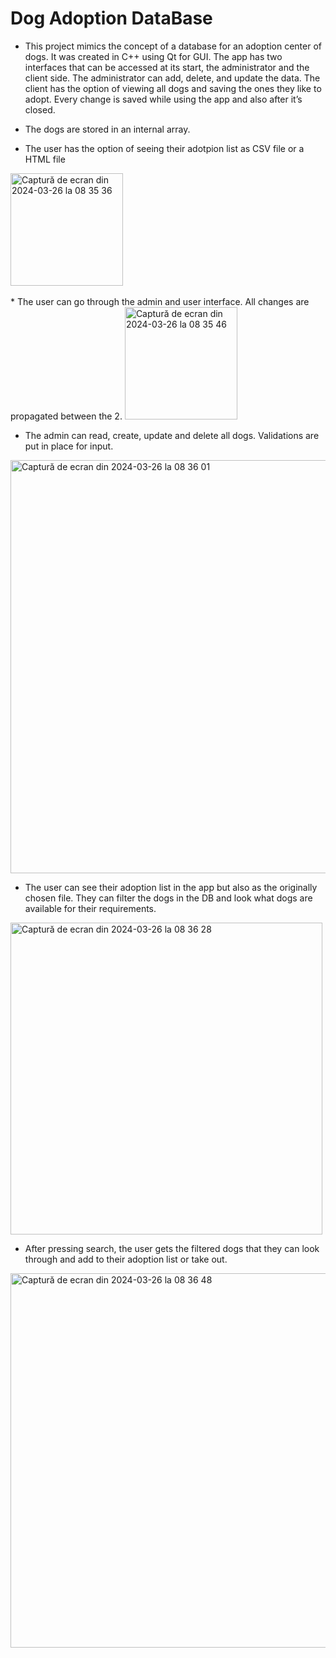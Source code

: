 # Dog Adoption DataBase

* This project mimics the concept of a database for an adoption center of dogs. It was created in C++ using Qt for GUI. The app has two interfaces that can be accessed at its start, the administrator and the client side. The administrator can add, delete, and update the data. The client has the option of viewing all dogs and saving the ones they like to adopt. Every change is saved while using the app and also after it’s closed.

* The dogs are stored in an internal array.

* The user has the option of seeing their adotpion list as CSV file or a HTML file
<img width="180" alt="Captură de ecran din 2024-03-26 la 08 35 36" src="https://github.com/NikAlien/Object-Oriented-Programming/assets/115424518/5cc5aad4-f81f-4dcc-b43e-7980a389186f">

<br>
<br>
* The user can go through the admin and user interface. All changes are propagated between the 2.
<img width="180" alt="Captură de ecran din 2024-03-26 la 08 35 46" src="https://github.com/NikAlien/Object-Oriented-Programming/assets/115424518/685e0d4b-0334-4019-b9fc-9d86917ab93f">



* The admin can read, create, update and delete all dogs. Validations are put in place for input.
<img width="661" alt="Captură de ecran din 2024-03-26 la 08 36 01" src="https://github.com/NikAlien/Object-Oriented-Programming/assets/115424518/e13eee0f-837b-4559-bad3-7db36f6db9ce">



* The user can see their adoption list in the app but also as the originally chosen file. They can filter the dogs in the DB and look what dogs are available for their requirements.
<img width="499" alt="Captură de ecran din 2024-03-26 la 08 36 28" src="https://github.com/NikAlien/Object-Oriented-Programming/assets/115424518/c3eb6b88-d567-407c-ba21-96b63cb48522">



* After pressing search, the user gets the filtered dogs that they can look through and add to their adoption list or take out.
<img width="599" alt="Captură de ecran din 2024-03-26 la 08 36 48" src="https://github.com/NikAlien/Object-Oriented-Programming/assets/115424518/246291e6-2896-413c-abd1-70d34375a915">
